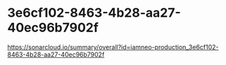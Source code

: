 # 3e6cf102-8463-4b28-aa27-40ec96b7902f
https://sonarcloud.io/summary/overall?id=iamneo-production_3e6cf102-8463-4b28-aa27-40ec96b7902f
